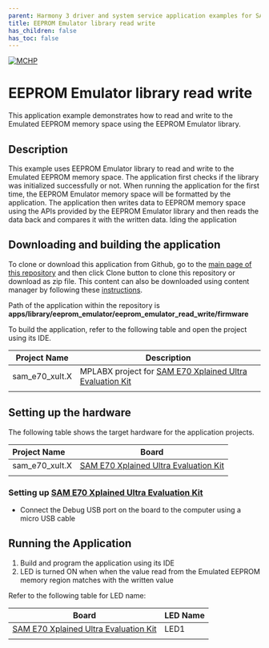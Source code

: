 ```yaml
---
parent: Harmony 3 driver and system service application examples for SAM E70/S70/V70/V71 family
title: EEPROM Emulator library read write
has_children: false
has_toc: false
---
```


[![MCHP](https://www.microchip.com/ResourcePackages/Microchip/assets/dist/images/logo.png)](https://www.microchip.com)

# EEPROM Emulator library read write

This application example demonstrates how to read and write to the Emulated EEPROM memory space using the EEPROM Emulator library.

## Description

This example uses EEPROM Emulator library to read and write to the Emulated EEPROM memory space. The application first checks if the library was initialized successfully or not. When running the application for the first time, the EEPROM
Emulator memory space will be formatted by the application. The application then writes data to EEPROM memory space using the APIs provided by the EEPROM Emulator library and then reads the data back and compares it with the written data.
lding the application

## Downloading and building the application

To clone or download this application from Github, go to the [main page of this repository](https://github.com/Microchip-MPLAB-Harmony/core_apps_sam_e70_s70_v70_v71) and then click Clone button to clone this repository or download as zip file.
This content can also be downloaded using content manager by following these [instructions](https://github.com/Microchip-MPLAB-Harmony/contentmanager/wiki).

Path of the application within the repository is **apps/library/eeprom_emulator/eeprom_emulator_read_write/firmware**

To build the application, refer to the following table and open the project using its IDE.

| Project Name      | Description                                    |
| ----------------- | ---------------------------------------------- |
| sam_e70_xult.X | MPLABX project for [SAM E70 Xplained Ultra Evaluation Kit](https://www.microchip.com/DevelopmentTools/ProductDetails/PartNO/DM320113) |
|||

## Setting up the hardware

The following table shows the target hardware for the application projects.

| Project Name| Board|
|:---------|:---------:|
| sam_e70_xult.X | [SAM E70 Xplained Ultra Evaluation Kit](https://www.microchip.com/DevelopmentTools/ProductDetails/PartNO/DM320113) |
|||

### Setting up [SAM E70 Xplained Ultra Evaluation Kit](https://www.microchip.com/DevelopmentTools/ProductDetails/PartNO/DM320113)

- Connect the Debug USB port on the board to the computer using a micro USB cable

## Running the Application

1. Build and program the application using its IDE
2. LED is turned ON when when the value read from the Emulated EEPROM memory region matches with the written value

Refer to the following table for LED name:

| Board | LED Name |
| ----- | -------- |
|  [SAM E70 Xplained Ultra Evaluation Kit](https://www.microchip.com/DevelopmentTools/ProductDetails/PartNO/DM320113) | LED1 |
|||